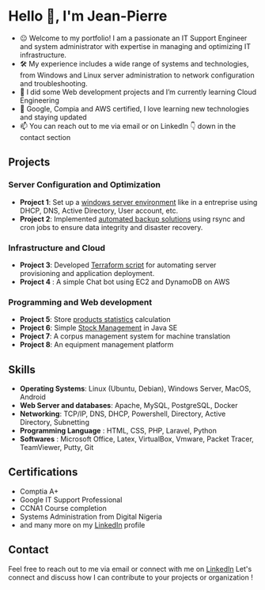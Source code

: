 <!-- ### Hi there 👋 -->
# Hello 👋, I'm Jean-Pierre
- 😐 Welcome to my portfolio! I am a passionate an IT Support Engineer and system administrator with expertise in managing and optimizing IT infrastructure.
- 🛠️ My experience includes a wide range of systems and technologies, from Windows and Linux server administration to network configuration and troubleshooting.
- 🌱 I did some Web development projects and I’m currently learning Cloud Engineering
- 📖 Google, Compia and AWS certified, I love learning new technologies and staying updated
- 📫 You can reach out to me via email or on LinkedIn 👇 down in the contact section 

## Projects
### Server Configuration and Optimization
- **Project 1**: Set up a [windows server environment](https://github.com/jeanpierrecaleb/my-lab-projects/tree/main/lab-domain-controller-dns-active-directory-dhcp) like in a entreprise using DHCP, DNS, Active Directory, User account, etc.
- **Project 2**: Implemented [automated backup solutions](https://github.com/jeanpierrecaleb/my-lab-projects/tree/main/linux-rsync-cron-for-backup) using rsync and cron jobs to ensure data integrity and disaster recovery.

### Infrastructure and Cloud
- **Project 3**: Developed [Terraform script](https://github.com/jeanpierrecaleb/assignments/tree/main/S3-terraform_group5_vividart-me) for automating server provisioning and application deployment.
- **Project 4** : A simple Chat bot using EC2 and DynamoDB on AWS

### Programming and Web development
- **Project 5**: Store [products statistics](https://github.com/jeanpierrecaleb/azubi-training/blob/main/products-customers.py) calculation
- **Project 6**: Simple [Stock Management](https://github.com/jeanpierrecaleb/JavaStockLabo) in Java SE
- **Project 7**: A corpus management system for machine translation
- **Project 8**: An equipment management platform


<!--
- **Project 4**: Implemented monitoring solutions with Nagios and Prometheus to detect and respond to system issues proactively.
### Security Hardening
- **Project 5**: Hardened server security by implementing firewall rules, SELinux policies, and regular security audits.
- **Project 6**: Conducted vulnerability assessments and penetration testing to identify and remediate security vulnerabilities.
-->

## Skills
- **Operating Systems**: Linux (Ubuntu, Debian), Windows Server, MacOS, Android
- **Web Server and databases**: Apache, MySQL, PostgreSQL, Docker
- **Networking**: TCP/IP, DNS, DHCP, Powershell, Directory, Active Directory, Subnetting
- **Programming Language** : HTML, CSS, PHP, Laravel, Python
- **Softwares** : Microsoft Office, Latex, VirtualBox, Vmware, Packet Tracer, TeamViewer, Putty, Git
  
## Certifications
- Comptia A+
- Google IT Support Professional
- CCNA1 Course completion
- Systems Administration from Digital Nigeria
- and many more on my [LinkedIn](https://www.linkedin.com/in/jeanpierregbedjissi) profile

## Contact
Feel free to reach out to me via email or connect with me on [LinkedIn](https://www.linkedin.com/in/jeanpierregbedjissi)
Let's connect and discuss how I can contribute to your projects or organization !









<!--
**jeanpierrecaleb/jeanpierrecaleb** is a ✨ _special_ ✨ repository because its `README.md` (this file) appears on your GitHub profile.

Here are some ideas to get you started:

- 🔭 I’m currently working on ...
- 🌱 I’m currently learning ...
- 👯 I’m looking to collaborate on ...
- 🤔 I’m looking for help with ...
- 💬 Ask me about ...
- 📫 How to reach me: ...
- 😄 Pronouns: ...
- ⚡ Fun fact: ...
-->
